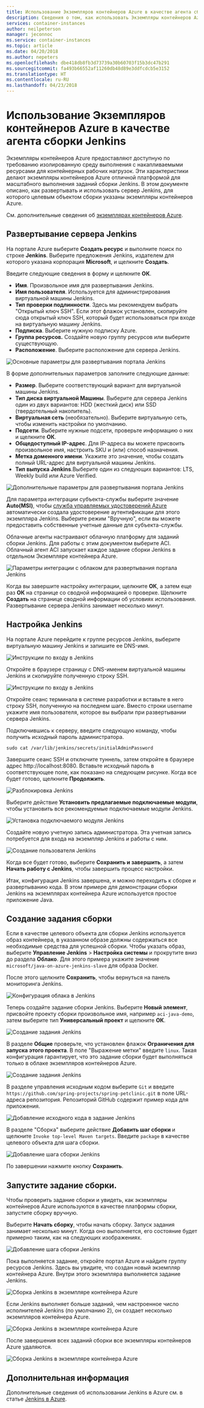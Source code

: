 ```yaml
---
title: Использование Экземпляров контейнеров Azure в качестве агента сборки Jenkins
description: Сведения о том, как использовать Экземпляры контейнеров Azure в качестве агента сборки Jenkins.
services: container-instances
author: neilpeterson
manager: jeconnoc
ms.service: container-instances
ms.topic: article
ms.date: 04/20/2018
ms.author: nepeters
ms.openlocfilehash: dbe418db8fb3d73739a30b60703f15b3dc47b291
ms.sourcegitcommit: fa493b66552af11260db48d89e3ddfcdcb5e3152
ms.translationtype: HT
ms.contentlocale: ru-RU
ms.lasthandoff: 04/23/2018
---
```

# <a name="use-azure-container-instances-as-a-jenkins-build-agent"></a>Использование Экземпляров контейнеров Azure в качестве агента сборки Jenkins

Экземпляры контейнеров Azure предоставляют доступную по требованию изолированную среду выполнения с накапливаемыми ресурсами для контейнерных рабочих нагрузок. Эти характеристики делают экземпляры контейнеров Azure отличной платформой для масштабного выполнения заданий сборки Jenkins. В этом документе описано, как развертывать и использовать сервер Jenkins, для которого целевым объектом сборки указаны экземпляры контейнеров Azure.

См. дополнительные сведения об [экземплярах контейнеров Azure][about-aci].

## <a name="deploy-jenkins-server"></a>Развертывание сервера Jenkins

На портале Azure выберите **Создать ресурс** и выполните поиск по строке **Jenkins**. Выберите предложения Jenkins, издателем для которого указана корпорация **Microsoft**, и щелкните **Создать**.

Введите следующие сведения в форму и щелкните **ОК**.

- **Имя**. Произвольное имя для развертывания Jenkins.
- **Имя пользователя**. Используется для администрирования виртуальной машины Jenkins.
- **Тип проверки подлинности**. Здесь мы рекомендуем выбрать "Открытый ключ SSH". Если этот флажок установлен, скопируйте сюда открытый ключ SSH, который будет использоваться при входе на виртуальную машину Jenkins.
- **Подписка**. Выберите нужную подписку Azure.
- **Группа ресурсов.** Создайте новую группу ресурсов или выберите существующую.
- **Расположение**. Выберите расположение для сервера Jenkins.

![Основные параметры для развертывания портала Jenkins](./media/container-instances-jenkins/jenkins-portal-01.png)

В форме дополнительных параметров заполните следующие данные:

- **Размер**. Выберите соответствующий вариант для виртуальной машины Jenkins.
- **Тип диска виртуальной Машины**. Выберите для сервера Jenkins один из двух вариантов: HDD (жесткий диск) или SSD (твердотельный накопитель).
- **Виртуальная сеть** (необязательно). Выберите виртуальную сеть, чтобы изменить настройки по умолчанию.
- **Подсети**. Выберите нужные подсети, проверьте информацию о них и щелкните **ОК**.
- **Общедоступный IP-адрес**. Для IP-адреса вы можете присвоить произвольное имя, настроить SKU и (или) способ назначения.
- **Метка доменного имени**. Укажите это значение, чтобы создать полный URL-адрес для виртуальной машины Jenkins.
- **Тип выпуска Jenkins**.Выберите один из следующих вариантов: LTS, Weekly build или Azure Verified.

![Дополнительные параметры для развертывания портала Jenkins](./media/container-instances-jenkins/jenkins-portal-02.png)

Для параметра интеграции субъекта-службы выберите значение **Auto(MSI)**, чтобы [служба управляемых удостоверений Azure][managed-service-identity] автоматически создала удостоверение аутентификации для этого экземпляра Jenkins. Выберите режим "Вручную", если вы можете предоставить собственные учетные данные для субъекта-службы.

Облачные агенты настраивают облачную платформу для заданий сборки Jenkins. Для работы с этим документом выберите ACI. Облачный агент ACI запускает каждое задание сборки Jenkins в отдельном Экземпляре контейнера Azure.

![Параметры интеграции с облаком для развертывания портала Jenkins](./media/container-instances-jenkins/jenkins-portal-03.png)

Когда вы завершите настройку интеграции, щелкните **ОК**, а затем еще раз **ОК** на странице со сводной информацией о проверке. Щелкните **Создать** на странице сводной информации об условиях использования. Развертывание сервера Jenkins занимает несколько минут.

## <a name="configure-jenkins"></a>Настройка Jenkins

На портале Azure перейдите к группе ресурсов Jenkins, выберите виртуальную машину Jenkins и запишите ее DNS-имя.

![Инструкции по входу в Jenkins](./media/container-instances-jenkins/jenkins-portal-fqdn.png)

Откройте в браузере страницу с DNS-именем виртуальной машины Jenkins и скопируйте полученную строку SSH.

![Инструкции по входу в Jenkins](./media/container-instances-jenkins/jenkins-portal-04.png)

Откройте сеанс терминала в системе разработки и вставьте в него строку SSH, полученную на последнем шаге. Вместо строки username укажите имя пользователя, которое вы выбрали при развертывании сервера Jenkins.

Подключившись к серверу, введите следующую команду, чтобы получить исходный пароль администратора.

```
sudo cat /var/lib/jenkins/secrets/initialAdminPassword
```

Завершите сеанс SSH и отключите туннель, затем откройте в браузере адрес http://localhost:8080. Вставьте исходный пароль в соответствующее поле, как показано на следующем рисунке. Когда все будет готово, щелкните **Продолжить**.

![Разблокировка Jenkins](./media/container-instances-jenkins/jenkins-portal-05.png)

Выберите действие **Установить предлагаемые подключаемые модули**, чтобы установить все рекомендуемые подключаемые модули Jenkins.

![Установка подключаемого модуля Jenkins](./media/container-instances-jenkins/jenkins-portal-06.png)

Создайте новую учетную запись администратора. Эта учетная запись потребуется для входа на экземпляр Jenkins и работы с ним.

![Создание пользователя Jenkins](./media/container-instances-jenkins/jenkins-portal-07.png)

Когда все будет готово, выберите **Сохранить и завершить**, а затем **Начать работу с Jenkins**, чтобы завершить процесс настройки.

Итак, конфигурация Jenkins завершена, и можно переходить к сборке и развертыванию кода. В этом примере для демонстрации сборки Jenkins на экземплярах контейнера Azure используется простое приложение Java.

## <a name="create-build-job"></a>Создание задания сборки

Если в качестве целевого объекта для сборки Jenkins используется образ контейнера, в указанном образе должны содержаться все необходимые средства для успешной сборки. Чтобы указать образ, выберите **Управление Jenkins** > **Настройка системы** и прокрутите вниз до раздела **Облако**. Для этого примера укажите значение `microsoft/java-on-azure-jenkins-slave` для образа Docker.

После этого щелкните **Сохранить**, чтобы вернуться на панель мониторинга Jenkins.

![Конфигурация облака в Jenkins](./media/container-instances-jenkins/jenkins-aci-image.png)

Теперь создайте задание сборки Jenkins. Выберите **Новый элемент**, присвойте проекту сборки произвольное имя, например `aci-java-demo`, затем выберите тип **Универсальный проект** и щелкните **ОК**.

![Создание задания Jenkins](./media/container-instances-jenkins/jenkins-new-job.png)

В разделе **Общие** проверьте, что установлен флажок **Ограничения для запуска этого проекта**. В поле "Выражение метки" введите `linux`. Такая конфигурация гарантирует, что это задание сборки будет выполняться только в облаке экземпляров контейнеров Azure.

![Создание задания Jenkins](./media/container-instances-jenkins/jenkins-job-01.png)

В разделе управления исходным кодом выберите `Git` и введите `https://github.com/spring-projects/spring-petclinic.git` в поле URL-адреса репозитория. Репозиторий GitHub содержит пример кода для приложения.

![Добавление исходного кода в задание Jenkins](./media/container-instances-jenkins/jenkins-job-02.png)

В разделе "Сборка" выберите действие **Добавить шаг сборки** и щелкните `Invoke top-level Maven targets`. Введите `package` в качестве целевого объекта для шага сборки.

![Добавление шага сборки Jenkins](./media/container-instances-jenkins/jenkins-job-03.png)

По завершении нажмите кнопку **Сохранить**.

## <a name="run-the-build-job"></a>Запустите задание сборки.

Чтобы проверить задание сборки и увидеть, как экземпляры контейнеров Azure используются в качестве платформы сборки, запустите сборку вручную.

Выберите **Начать сборку**, чтобы начать сборку. Запуск задания занимает несколько минут. Когда оно выполняется, его состояние будет примерно таким, как на следующих изображениях.

![Добавление шага сборки Jenkins](./media/container-instances-jenkins/jenkins-job-status.png)

Пока выполняется задание, откройте портал Azure и найдите группу ресурсов Jenkins. Здесь вы увидите, что создан новый экземпляр контейнера Azure. Внутри этого экземпляра выполняется задание Jenkins.

![Сборка Jenkins в экземпляре контейнера Azure](./media/container-instances-jenkins/jenkins-aci.png)

Если Jenkins выполняет больше заданий, чем настроенное число исполнителей Jenkins (по умолчанию 2), он создает несколько экземпляров контейнера Azure.

![Сборка Jenkins в экземпляре контейнера Azure](./media/container-instances-jenkins/jenkins-aci-multi.png)

После завершения всех заданий сборки все экземпляры контейнеров Azure удаляются.

![Сборка Jenkins в экземпляре контейнера Azure](./media/container-instances-jenkins/jenkins-aci-none.png)

## <a name="next-steps"></a>Дополнительная информация

Дополнительные сведения об использовании Jenkins в Azure см. в статье [Jenkins в Azure][jenkins-azure].

<!-- LINKS - internal -->
[about-aci]: ./container-instances-overview.md
[jenkins-azure]: ../jenkins/overview.md
[managed-service-identity]: ../active-directory/managed-service-identity/overview.md